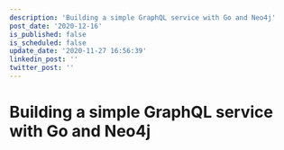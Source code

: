 ```yaml
---
description: 'Building a simple GraphQL service with Go and Neo4j'
post_date: '2020-12-16'
is_published: false
is_scheduled: false
update_date: '2020-11-27 16:56:39'
linkedin_post: ''
twitter_post: ''
---
```

# Building a simple GraphQL service with Go and Neo4j